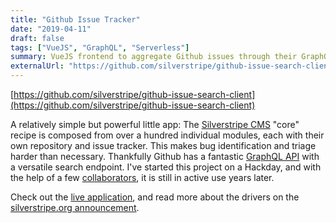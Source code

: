 ```yaml
---
title: "Github Issue Tracker"
date: "2019-04-11"
draft: false
tags: ["VueJS", "GraphQL", "Serverless"]
summary: VueJS frontend to aggregate Github issues through their GraphQL API, deployed on Vercel
externalUrl: "https://github.com/silverstripe/github-issue-search-client"
---
```


[https://github.com/silverstripe/github-issue-search-client](https://github.com/silverstripe/github-issue-search-client)

A relatively simple but powerful little app:
The [Silverstripe CMS](https://addons.silverstripe.org) "core" recipe is composed from over a hundred
individual modules, each with their own repository and issue tracker. This makes bug identification
and triage harder than necessary. Thankfully Github has a fantastic [GraphQL API](https://docs.github.com/en/graphql)
with a versatile search endpoint. I've started this project on a Hackday,
and with the help of a few [collaborators](https://github.com/silverstripe/github-issue-search-client/graphs/contributors),
it is still in active use years later.

Check out the [live application](http://silverstripe-issue-tracker.silverstripe.org/),
and read more about the drivers on the [silverstripe.org announcement](https://www.silverstripe.org/blog/searching-silverstripe-issues-just-got-a-lot-easier/).
